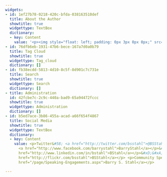 ```yaml
---
widgets:
- id: 1ef27b78-0218-420c-bfda-038163510def
  title: About the Author
  showtitle: true
  widgettype: TextBox
  dictionary:
  - key: Content
    value: '<p><img style="float: left; padding: 0px 3px 0px 0px;" src="{PathToRoot}/Pics/bsstahl_left.gif" alt="Barry S. Stahl" width="95" /> <strong>Barry S. Stahl</strong> (him/his) - Barry is a .NET Software Engineer who has been creating business solutions for enterprise customers for more than 30 years. Barry is also an Election Integrity Activist, baseball and hockey fan, husband of one genius and father of another, and a 30+ year resident of Phoenix Arizona USA. When Barry is not traveling around the world to speak at Conferences, Code Camps and User Groups or to participate in GiveCamp events, he spends his days as a Solution Architect for Carvana in Tempe AZ and his nights thinking about the next <a href="http://azgivecamp.org">AZGiveCamp</a>,an annual event where software developers come together to build websites and apps for some great non-profit organizations.</p>'
- id: 76dfb6eb-1931-47b6-bece-167a7d0a0b79
  title: Tag Cloud
  showtitle: true
  widgettype: Tag_cloud
  dictionary: []
- id: fb38ecdd-5813-4d10-8c5f-8d901c7c731e
  title: Search
  showtitle: true
  widgettype: Search
  dictionary: []
- title: Administration
  id: 42fcbe7c-2c9c-440a-bad9-65a94472fccc
  showtitle: true
  widgettype: Administration
  dictionary: []
- id: b5ed7ace-3b86-455a-acad-a66f654f4867
  title: Social Media
  showtitle: true
  widgettype: TextBox
  dictionary:
  - key: Content
    value: <p>Twitter&#58; <a href="http://twitter.com/bsstahl">@BSStahl</a></p>&#xD;&#xA;<p>Facebook&#58;
      <a href="http://www.facebook.com/barrystahl">BarryStahl</a></p>&#xD;&#xA;<p>LinkedIn&#58;<a
      href="http://www.linkedin.com/in/bstahl">BStahl</a></p>&#xD;&#xA;<p>Flickr&#58;<a
      href="http://flickr.com/bsstahl">BSStahl</a></p> <p>Community Speaker&#58; <a
      href="/page/Speaking-Engagements.aspx">Barry S. Stahl</a></p>

---
```

